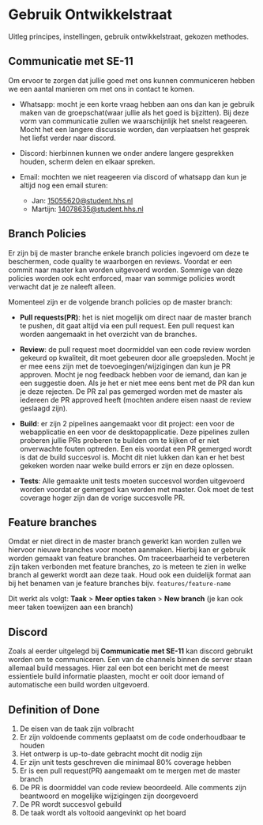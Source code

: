 # Gebruik Ontwikkelstraat
Uitleg principes, instellingen, gebruik ontwikkelstraat, gekozen methodes.

## Communicatie met SE-11
Om ervoor te zorgen dat jullie goed met ons kunnen communiceren hebben we een aantal manieren om met ons in contact te komen.

- Whatsapp: mocht je een korte vraag hebben aan ons dan kan je gebruik maken van de groepschat(waar jullie als het goed is bijzitten). Bij deze vorm van communicatie zullen we waarschijnlijk het snelst reageeren. Mocht het een langere discussie worden, dan verplaatsen het gesprek het liefst verder naar discord.

- Discord: hierbinnen kunnen we onder andere langere gesprekken houden, scherm delen en elkaar spreken.

- Email: mochten we niet reageeren via discord of whatsapp dan kun je altijd nog een email sturen:  
  - Jan: 15055620@student.hhs.nl
  - Martijn: 14078635@student.hhs.nl
  

## Branch Policies
Er zijn bij de master branche enkele branch policies ingevoerd om deze te beschermen, code quality te waarborgen en reviews. Voordat er een commit naar master kan worden uitgevoerd worden. Sommige van deze policies worden ook echt enforced, maar van sommige policies wordt verwacht dat je ze naleeft alleen.

Momenteel zijn er de volgende branch policies op de master branch:
  - **Pull requests(PR)**: het is niet mogelijk om direct naar de master branch te pushen, dit gaat altijd via een pull request. Een pull request kan worden aangemaakt in het overzicht van de branches.
  
  - **Review**: de pull request moet doormiddel van een code review worden gekeurd op kwaliteit, dit moet gebeuren door alle        groepsleden. Mocht je er mee eens zijn met de toevoegingen/wijzigingen dan kun je PR approven. Mocht je nog feedback hebben voor de iemand, dan kan je een suggestie doen. Als je het er niet mee eens bent met de PR dan kun je deze rejecten. De PR zal pas gemerged worden met de master als iedereen de PR approved heeft (mochten andere eisen naast de review geslaagd zijn).
  
  - **Build**: er zijn 2 pipelines aangemaakt voor dit project: een voor de webapplicatie en een voor de desktopapplicatie. Deze pipelines zullen proberen jullie PRs proberen te builden om te kijken of er niet onverwachte fouten optreden. Een eis voordat een PR gemerged wordt is dat de build succesvol is. Mocht dit niet lukken dan kan er het best gekeken worden naar welke build errors er zijn en deze oplossen.
  
  - **Tests**: Alle gemaakte unit tests moeten succesvol worden uitgevoerd worden voordat er gemerged kan worden met master. Ook moet de test coverage hoger zijn dan de vorige succesvolle PR.

## Feature branches
Omdat er niet direct in de master branch gewerkt kan worden zullen we hiervoor nieuwe branches voor moeten aanmaken. Hierbij kan er gebruik worden gemaakt van feature branches. Om traceerbaarheid te verbeteren zijn taken verbonden met feature branches, zo is meteen te zien in welke branch al gewerkt wordt aan deze taak. Houd ook een duidelijk format aan bij het benamen van je feature branches bijv. `features/feature-name`

Dit werkt als volgt:
  **Taak** > **Meer opties taken** > **New branch** (je kan ook meer taken toewijzen aan een branch)

## Discord
Zoals al eerder uitgelegd bij **Communicatie met SE-11** kan discord gebruikt worden om te communiceren. Een van de channels binnen de server staan allemaal build messages. Hier zal een bot een bericht met de meest essientiele build informatie plaasten, mocht er ooit door iemand of automatische een build worden uitgevoerd.

## Definition of Done

1. De eisen van de taak zijn volbracht
2. Er zijn voldoende comments geplaatst om de code onderhoudbaar te houden
3. Het ontwerp is up-to-date gebracht mocht dit nodig zijn
4. Er zijn unit tests geschreven die minimaal 80% coverage hebben
5. Er is een pull request(PR) aangemaakt om te mergen met de master branch
6. De PR is doormiddel van code review beoordeeld. Alle comments zijn beantwoord en mogelijke wijzigingen zijn doorgevoerd
7. De PR wordt succesvol gebuild 
8. De taak wordt als voltooid aangevinkt op het board


